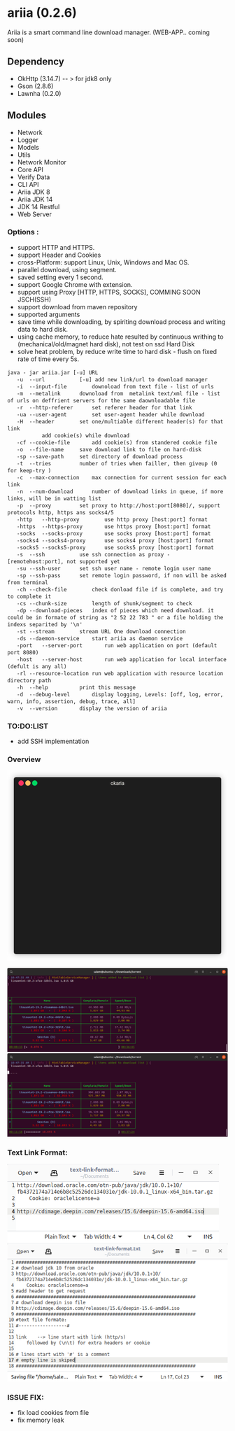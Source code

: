 # ariia  (0.2.6)

Ariia is a smart command line download manager. (WEB-APP.. coming soon)



## Dependency
 - OkHttp (3.14.7) -- > for jdk8 only
 - Gson (2.8.6)
 - Lawnha (0.2.0)
 
 
## Modules
 
- Network
- Logger
- Models
- Utils
- Network Monitor
- Core API
- Verify Data
- CLI API
- Ariia JDK 8
- Ariia JDK 14
- JDK 14 Restful
- Web Server


### Options :
 - support HTTP and HTTPS.
 - support Header and Cookies
 - cross-Platform: support Linux, Unix, Windows and Mac OS.
 - parallel download, using segment.
 - saved setting every 1 second.
 - support Google Chrome with extension.
 - support using Proxy [HTTP, HTTPS, SOCKS], COMMING SOON JSCH(SSH)
 - support download from maven repository
 - supported arguments
 - save time while downloading, by spiriting download process and writing data to hard disk.
 - using cache memory, to reduce hate resulted by continuous writhing to (mechanical/old/magnet hard disk),
 		not test on ssd Hard Disk
 - solve heat problem, by reduce write time to hard disk - flush on fixed rate of time every 5s.
  
 
 
 ```
java - jar ariia.jar [-u] URL
	-u	--url			[-u] add new link/url to download manager
	-i	--input-file		downoload from text file - list of urls
	-m	--metalink		downoload from  metalink text/xml file - list of urls on deffrient servers for the same daownloadable file
	-r	--http-referer		set referer header for that link
	-ua	--user-agent		set user-agent header while download
	-H	--header		set one/multiable different header(s) for that link
			add cookie(s) while download
	-cf	--cookie-file		add cookie(s) from standered cookie file
	-o	--file-name		save download link to file on hard-disk
	-sp	--save-path		set directory of download process
	-t	--tries			number of tries when failler, then giveup (0 for keep-try )
	-c	--max-connection	max connection for current session for each link
	-n	--num-download		number of download links in queue, if more links, will be in watting list
	-p	--proxy			set proxy to http://host:port[8080]/, support protocols http, https ans socks4/5
	-http	--http-proxy		use http proxy [host:port] format
	-https	--https-proxy		use https proxy [host:port] format
	-socks	--socks-proxy		use socks proxy [host:port] format
	-socks4	--socks4-proxy		use socks4 proxy [host:port] format
	-socks5	--socks5-proxy		use socks5 proxy [host:port] format
	-s	--ssh			use ssh connection as proxy - [remotehost:port], not supported yet
	-su	--ssh-user		set ssh user name - remote login user name
	-sp	--ssh-pass		set remote login password, if non will be asked from terminal
	-ch	--check-file		check donload file if is complete, and try to complete it
	-cs	--chunk-size		length of shunk/segment to check
	-dp	--download-pieces	index of pieces which need download. it could be in formate of string as "2 52 22 783 " or a file holding the indexs separited by '\n'
	-st	--stream		stream URL One download connection
	-ds	--daemon-service	start ariia as daemon service
	-port	--server-port		run web application on port (default port 8080)
	-host	--server-host		run web application for local interface (defult is any all)
	-rl	--resource-location	run web application with resource location directory path
	-h	--help			print this message
	-d	--debug-level		display logging, Levels: [off, log, error, warn, info, assertion, debug, trace, all]
	-v	--version		display the version of ariia

 ```

### TO:DO:LIST

 - add SSH implementation

### Overview

![screenshot-01](img/download-ubuntu-mini.gif)

![screenshot-01](img/mini-table-01.png)
![screenshot-02](img/mini-table-02.png)

### Text Link Format: 
![Format1](img/text-format01.png)
![Format2](img/text-format02.png)


### ISSUE FIX:

 - fix load cookies from file
 - fix memory leak 


